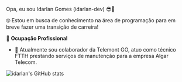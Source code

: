 Opa, eu sou Idarlan Gomes (idarlan-dev) :sunglasses::call_me_hand:

:nerd_face: Estou em busca de conhecimento na área de programação para em breve fazer uma transição de carreira!

:construction_worker: **Ocupação Profissional**

* 🚀 Atualmente sou colaborador da Telemont GO, atuo como técnico FTTH prestando serviços de manutenção para a empresa Algar Telecom.

![idarlan's GitHub stats](https://github-readme-stats.vercel.app/api?username=idarlan-dev&show_icons=true&theme=dark)

